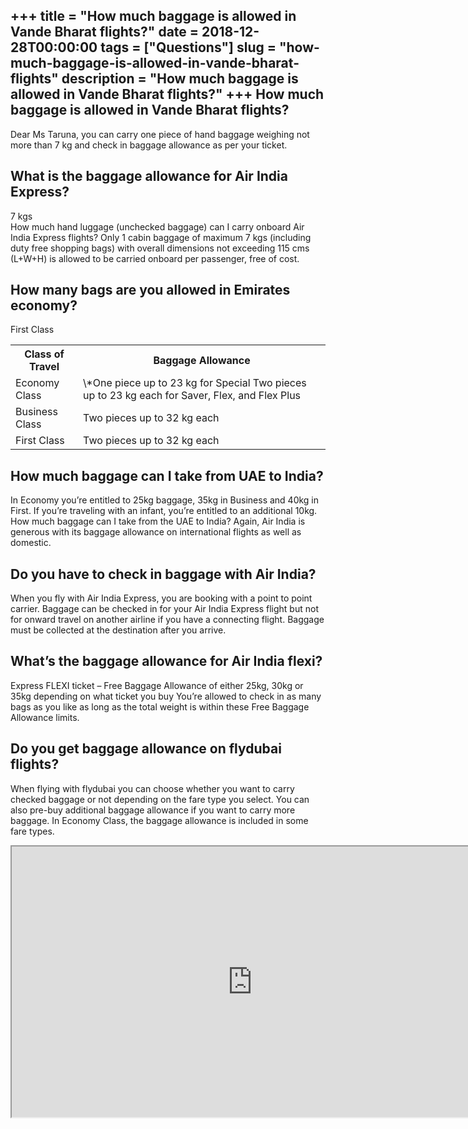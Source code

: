 +++
title = "How much baggage is allowed in Vande Bharat flights?"
date = 2018-12-28T00:00:00
tags = ["Questions"]
slug = "how-much-baggage-is-allowed-in-vande-bharat-flights"
description = "How much baggage is allowed in Vande Bharat flights?"
+++
How much baggage is allowed in Vande Bharat flights?
----------------------------------------------------

Dear Ms Taruna, you can carry one piece of hand baggage weighing not more than 7 kg and check in baggage allowance as per your ticket.

What is the baggage allowance for Air India Express?
----------------------------------------------------

7 kgs  
How much hand luggage (unchecked baggage) can I carry onboard Air India Express flights? Only 1 cabin baggage of maximum 7 kgs (including duty free shopping bags) with overall dimensions not exceeding 115 cms (L+W+H) is allowed to be carried onboard per passenger, free of cost.

How many bags are you allowed in Emirates economy?
--------------------------------------------------

First Class

<table><tr><th>Class of Travel</th><th>Baggage Allowance</th></tr><tr><td>Economy Class</td><td>\*One piece up to 23 kg for Special Two pieces up to 23 kg each for Saver, Flex, and Flex Plus</td></tr><tr><td>Business Class</td><td>Two pieces up to 32 kg each</td></tr><tr><td>First Class</td><td>Two pieces up to 32 kg each</td></tr></table>

How much baggage can I take from UAE to India?
----------------------------------------------

In Economy you’re entitled to 25kg baggage, 35kg in Business and 40kg in First. If you’re traveling with an infant, you’re entitled to an additional 10kg. How much baggage can I take from the UAE to India? Again, Air India is generous with its baggage allowance on international flights as well as domestic.

Do you have to check in baggage with Air India?
-----------------------------------------------

When you fly with Air India Express, you are booking with a point to point carrier. Baggage can be checked in for your Air India Express flight but not for onward travel on another airline if you have a connecting flight. Baggage must be collected at the destination after you arrive.

What’s the baggage allowance for Air India flexi?
-------------------------------------------------

Express FLEXI ticket – Free Baggage Allowance of either 25kg, 30kg or 35kg depending on what ticket you buy You’re allowed to check in as many bags as you like as long as the total weight is within these Free Baggage Allowance limits.

Do you get baggage allowance on flydubai flights?
-------------------------------------------------

When flying with flydubai you can choose whether you want to carry checked baggage or not depending on the fare type you select. You can also pre-buy additional baggage allowance if you want to carry more baggage. In Economy Class, the baggage allowance is included in some fare types.

<iframe allow="accelerometer; autoplay; clipboard-write; encrypted-media; gyroscope; picture-in-picture" allowfullscreen="" class="__youtube_prefs__  epyt-is-override  no-lazyload" data-no-lazy="1" data-origheight="433" data-origwidth="770" data-skipgform_ajax_framebjll="" height="433" id="_ytid_47574" loading="lazy" src="https://www.youtube.com/embed/qkwdOWH1yfw?enablejsapi=1&autoplay=0&cc_load_policy=0&cc_lang_pref=&iv_load_policy=1&loop=0&modestbranding=0&rel=1&fs=1&playsinline=0&autohide=2&theme=dark&color=red&controls=1&" title="YouTube player" width="770"></iframe>